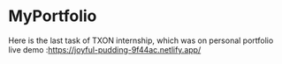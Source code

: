 # MyPortfolio
Here is the last task of TXON internship, which was on personal portfolio
live demo
:https://joyful-pudding-9f44ac.netlify.app/
